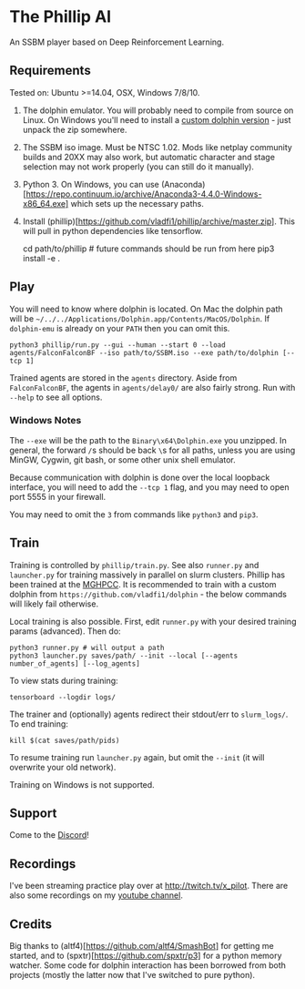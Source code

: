 # The Phillip AI
An SSBM player based on Deep Reinforcement Learning.

## Requirements

Tested on: Ubuntu >=14.04, OSX, Windows 7/8/10.

1. The dolphin emulator. You will probably need to compile from source on Linux. On Windows you'll need to install a [custom dolphin version](https://github.com/vladfi1/dolphin/releases/tag/v5.1-alpha) - just unpack the zip somewhere.
2. The SSBM iso image. Must be NTSC 1.02. Mods like netplay community builds and 20XX may also work, but automatic character and stage selection may not work properly (you can still do it manually).
3. Python 3. On Windows, you can use (Anaconda)[https://repo.continuum.io/archive/Anaconda3-4.4.0-Windows-x86_64.exe] which sets up the necessary paths.
4. Install (phillip)[https://github.com/vladfi1/phillip/archive/master.zip]. This will pull in python dependencies like tensorflow.

    cd path/to/phillip # future commands should be run from here
    pip3 install -e .

## Play

You will need to know where dolphin is located. On Mac the dolphin path will be `~/../../Applications/Dolphin.app/Contents/MacOS/Dolphin`. If `dolphin-emu` is already on your `PATH` then you can omit this.

    python3 phillip/run.py --gui --human --start 0 --load agents/FalconFalconBF --iso path/to/SSBM.iso --exe path/to/dolphin [--tcp 1]

Trained agents are stored in the `agents` directory. Aside from `FalconFalconBF`, the agents in `agents/delay0/` are also fairly strong. Run with `--help` to see all options.

### Windows Notes

The `--exe` will be the path to the `Binary\x64\Dolphin.exe` you unzipped. In general, the forward `/`s should be back `\`s for all paths, unless you are using MinGW, Cygwin, git bash, or some other unix shell emulator.

Because communication with dolphin is done over the local loopback interface, you will need to add the `--tcp 1` flag, and you may need to open port 5555 in your firewall.

You may need to omit the `3` from commands like `python3` and `pip3`.

## Train

Training is controlled by `phillip/train.py`. See also `runner.py` and `launcher.py` for training massively in parallel on slurm clusters. Phillip has been trained at the [MGHPCC](http://www.mghpcc.org/). It is recommended to train with a custom dolphin from `https://github.com/vladfi1/dolphin` - the below commands will likely fail otherwise.

Local training is also possible. First, edit `runner.py` with your desired training params (advanced). Then do:

    python3 runner.py # will output a path
    python3 launcher.py saves/path/ --init --local [--agents number_of_agents] [--log_agents]

To view stats during training:

    tensorboard --logdir logs/

The trainer and (optionally) agents redirect their stdout/err to `slurm_logs/`. To end training:

    kill $(cat saves/path/pids)

To resume training run `launcher.py` again, but omit the `--init` (it will overwrite your old network).

Training on Windows is not supported.

## Support

Come to the [Discord](https://discord.gg/KQ8vhd6)!

## Recordings

I've been streaming practice play over at http://twitch.tv/x_pilot. There are also some recordings on my [youtube channel](https://www.youtube.com/channel/UCzpDWSOtWpDaNPC91dqmPQg).

## Credits

Big thanks to (altf4)[https://github.com/altf4/SmashBot] for getting me started, and to (spxtr)[https://github.com/spxtr/p3] for a python memory watcher. Some code for dolphin interaction has been borrowed from both projects (mostly the latter now that I've switched to pure python).

